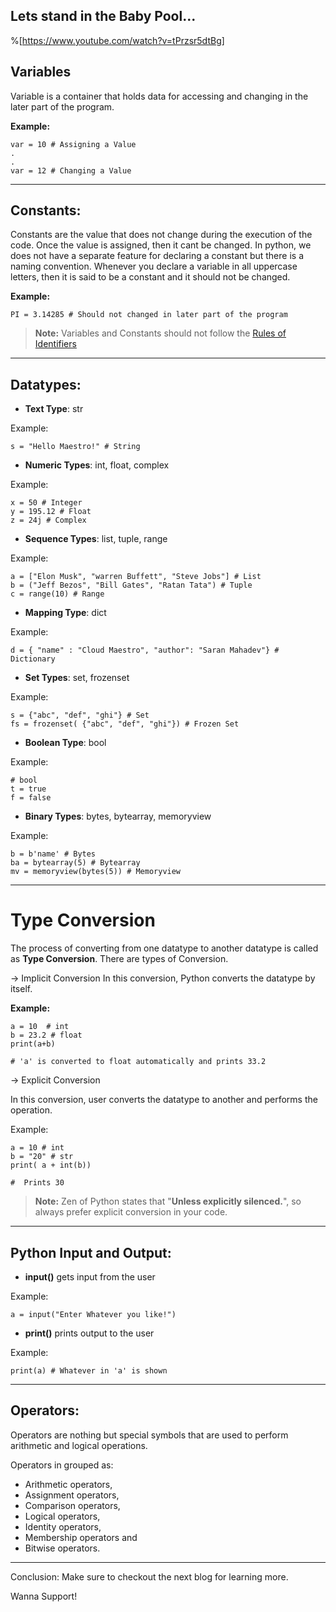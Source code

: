 ## Lets stand in the Baby Pool...

%[https://www.youtube.com/watch?v=tPrzsr5dtBg]

## Variables

Variable is a container that holds data for accessing and changing in the later part of the program.

**Example:**
```
var = 10 # Assigning a Value
.
.
var = 12 # Changing a Value
```
---

## Constants:

Constants are the value that does not change during the execution of the code. Once the value is assigned, then it cant be changed. In python, we does not have a separate feature for declaring a constant but there is a naming convention. Whenever you declare a variable in all uppercase letters, then it is said to be a constant and it should not be changed.

**Example:**
```
PI = 3.14285 # Should not changed in later part of the program
```

> **Note:** Variables and Constants should not follow the [Rules of Identifiers](htttps://blog.saranmaahdev.tech/py2)

---

## Datatypes:

- **Text Type**:	str

Example:
```
s = "Hello Maestro!" # String
```

- **Numeric Types**:	int, float, complex

Example:
```
x = 50 # Integer
y = 195.12 # Float 
z = 24j # Complex
```

- **Sequence Types**:	list, tuple, range

Example:
```
a = ["Elon Musk", "warren Buffett", "Steve Jobs"] # List
b = ("Jeff Bezos", "Bill Gates", "Ratan Tata") # Tuple
c = range(10) # Range
```

- **Mapping Type**:	dict

Example:
```
d = { "name" : "Cloud Maestro", "author": "Saran Mahadev"} # Dictionary
```

- **Set Types**:	set, frozenset

Example:
```
s = {"abc", "def", "ghi"} # Set
fs = frozenset( {"abc", "def", "ghi"}) # Frozen Set
```

- **Boolean Type**:	bool

Example:
```
# bool
t = true
f = false
```

- **Binary Types**:	bytes, bytearray, memoryview

Example:
```
b = b'name' # Bytes
ba = bytearray(5) # Bytearray
mv = memoryview(bytes(5)) # Memoryview
```

---

# Type Conversion

The  process of converting from one datatype to another datatype is called as **Type Conversion**. There are types of Conversion.

-> Implicit Conversion
In this conversion, Python converts the datatype by itself.

**Example:**

```
a = 10  # int
b = 23.2 # float
print(a+b) 

# 'a' is converted to float automatically and prints 33.2

```
-> Explicit Conversion

In this conversion, user converts the datatype to another and performs the operation.

Example:
```
a = 10 # int
b = "20" # str
print( a + int(b)) 

#  Prints 30

```
>**Note:** Zen of Python states that "**Unless explicitly silenced.**", so always prefer explicit conversion in your code.

---

## Python Input and Output:
- **input()** gets input from the user

Example:
```
a = input("Enter Whatever you like!")
```
- **print()** prints output to the user

Example:
```
print(a) # Whatever in 'a' is shown 
```
---

## Operators:
Operators are nothing but special symbols that are used to perform arithmetic and logical operations.

Operators in grouped as:
- Arithmetic operators,
- Assignment operators,
- Comparison operators,
- Logical operators,
- Identity operators,
- Membership operators and
- Bitwise operators.

---

Conclusion:
Make sure to checkout the next blog for learning more.

Wanna Support!





